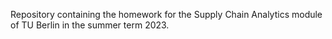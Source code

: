 Repository containing the homework for the Supply Chain Analytics module of TU Berlin in the summer term 2023.